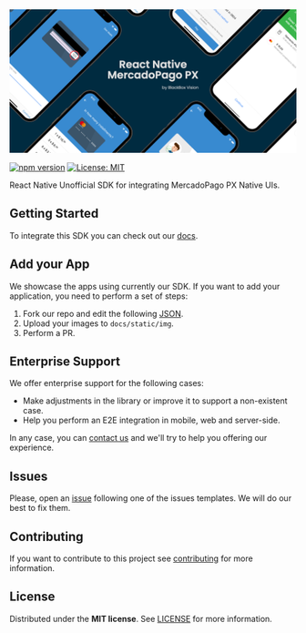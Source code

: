 <img src="./assets/banner.png" />
 
[![npm version](https://badge.fury.io/js/%40blackbox-vision%2Freact-native-mercadopago-px.svg)](https://badge.fury.io/js/%40blackbox-vision%2Freact-native-mercadopago-px) [![License: MIT](https://img.shields.io/badge/License-MIT-brightgreen.svg)](https://opensource.org/licenses/MIT)

React Native Unofficial SDK for integrating MercadoPago PX Native UIs.

## Getting Started

To integrate this SDK you can check out our [docs](https://react-native-mercadopago-px.blackbox-vision.tech/docs/intro).

## Add your App 

We showcase the apps using currently our SDK. If you want to add your application, you need to perform a set of steps: 

1. Fork our repo and edit the following [JSON](https://github.com/BlackBoxVision/react-native-mercadopago-px/blob/master/docs/static/appsList.json).
2. Upload your images to `docs/static/img`.
3. Perform a PR.

## Enterprise Support 

We offer enterprise support for the following cases: 

- Make adjustments in the library or improve it to support a non-existent case.
- Help you perform an E2E integration in mobile, web and server-side.

In any case, you can <a href="mailto:hello@blackbox-vision.tech?subject=Enterprise Support - React Native MercadoPago PX">contact us</a> and we'll try to help you offering our experience. 

## Issues

Please, open an [issue](https://github.com/BlackBoxVision/react-native-mercadopago-px/issues) following one of the issues templates. We will do our best to fix them.

## Contributing

If you want to contribute to this project see [contributing](https://github.com/BlackBoxVision/react-native-mercadopago-px/blob/master/CONTRIBUTING.md) for more information.

## License

Distributed under the **MIT license**. See [LICENSE](https://github.com/BlackBoxVision/react-native-mercadopago-px/blob/master/LICENSE) for more information.
